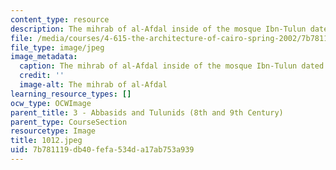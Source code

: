 ```yaml
---
content_type: resource
description: The mihrab of al-Afdal inside of the mosque Ibn-Tulun dated 1194 C.E.
file: /media/courses/4-615-the-architecture-of-cairo-spring-2002/7b781119db40fefa534da17ab753a939_1012.jpeg
file_type: image/jpeg
image_metadata:
  caption: The mihrab of al-Afdal inside of the mosque Ibn-Tulun dated 1194 C.E.
  credit: ''
  image-alt: The mihrab of al-Afdal
learning_resource_types: []
ocw_type: OCWImage
parent_title: 3 - Abbasids and Tulunids (8th and 9th Century)
parent_type: CourseSection
resourcetype: Image
title: 1012.jpeg
uid: 7b781119-db40-fefa-534d-a17ab753a939
---
```

